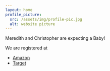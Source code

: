 ```yaml
---
layout: home
profile_picture:
  src: /assets/img/profile-pic.jpg
  alt: website picture
---
```


<p>
  Meredith and Christopher are expecting a Baby!
</p>

<p>
  We are registered at
  <ul>
    <li><a href="https://www.makepriorities.com">Amazon</a></li>
    <li><a href="https://www.makepriorities.com">Target</a></li>
  </ul>
</p>